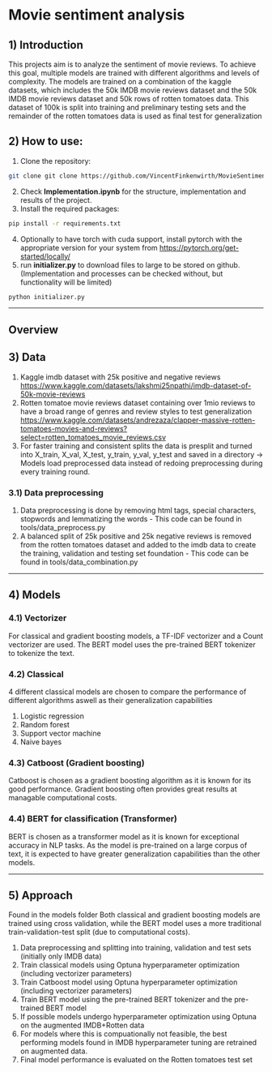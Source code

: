 
# Movie sentiment analysis
## 1) Introduction
This projects aim is to analyze the sentiment of movie reviews.
To achieve this goal, multiple models are trained with different algorithms and levels of complexity.
The models are trained on a combination of the kaggle datasets, which includes the 50k IMDB movie reviews dataset and the 50k IMDB movie reviews dataset and 50k rows of rotten tomatoes data.
This dataset of 100k is split into training and preliminary testing sets and the remainder of the rotten tomatoes data is used as final test for generalization

## 2) How to use:
1) Clone the repository:
```bash
git clone git clone https://github.com/VincentFinkenwirth/MovieSentimentReview.git
```
2) Check **Implementation.ipynb** for the structure, implementation and results of the project.
3) Install the required packages:
```bash
pip install -r requirements.txt
```
4) Optionally to have torch with cuda support, install pytorch with the appropriate version for your system from https://pytorch.org/get-started/locally/
4) run **initializer.py** to download files to large to be stored on github. (Implementation and processes can be checked without, but functionality will be limited)
```bash
python initializer.py
```

---
## Overview
## 3) Data
1) Kaggle imdb dataset with 25k positive and negative reviews https://www.kaggle.com/datasets/lakshmi25npathi/imdb-dataset-of-50k-movie-reviews
2) Rotten tomatoe movie reviews dataset containing over 1mio reviews to have a broad range of genres and review styles to test generalization https://www.kaggle.com/datasets/andrezaza/clapper-massive-rotten-tomatoes-movies-and-reviews?select=rotten_tomatoes_movie_reviews.csv
3) For faster training and consistent splits the data is presplit and turned into X_train, X_val, X_test, y_train, y_val, y_test and saved in a directory -> Models load preprocessed data instead of redoing preprocessing during every training round.
### 3.1) Data preprocessing
1) Data preprocessing is done by removing html tags, special characters, stopwords and lemmatizing the words - This code can be found in tools/data_preprocess.py
2) A balanced split of 25k positive and 25k negative reviews is removed from the rotten tomatoes dataset and added to the imdb data to create the training, validation and testing set foundation - This code can be found in tools/data_combination.py

---

## 4) Models
### 4.1) Vectorizer
For classical and gradient boosting models, a TF-IDF vectorizer and a Count vectorizer are used. The BERT model uses the pre-trained BERT tokenizer to tokenize the text.
### 4.2) Classical
4 different classical models are chosen to compare the performance of different algorithms aswell as their generalization capabilities
1) Logistic regression
2) Random forest
3) Support vector machine
4) Naive bayes

### 4.3) Catboost (Gradient boosting)
Catboost is chosen as a gradient boosting algorithm as it is known for its good performance. Gradient boosting often provides great results at managable computational costs.

### 4.4) BERT for classification (Transformer)
BERT is chosen as a transformer model as it is known for exceptional accuracy in NLP tasks. As the model is pre-trained on a large corpus of text, it is expected to have greater generalization capabilities than the other models.

---

## 5) Approach
Found in the models folder
Both classical and gradient boosting models are trained using cross validation, while the BERT model uses a more traditional train-validation-test split (due to computational costs).
1) Data preprocessing and splitting into training, validation and test sets (initially only IMDB data)
2) Train classical models using Optuna hyperparameter optimization (including vectorizer parameters)
3) Train Catboost model using Optuna hyperparameter optimization (including vectorizer parameters)
4) Train BERT model using the pre-trained BERT tokenizer and the pre-trained BERT model
5) If possible models undergo hyperparameter optimization using Optuna on the augmented IMDB+Rotten data
5) For models where this is compuationally not feasible, the best performing models found in IMDB hyperparameter tuning are retrained on augmented data.
6) Final model performance is evaluated on the Rotten tomatoes test set
